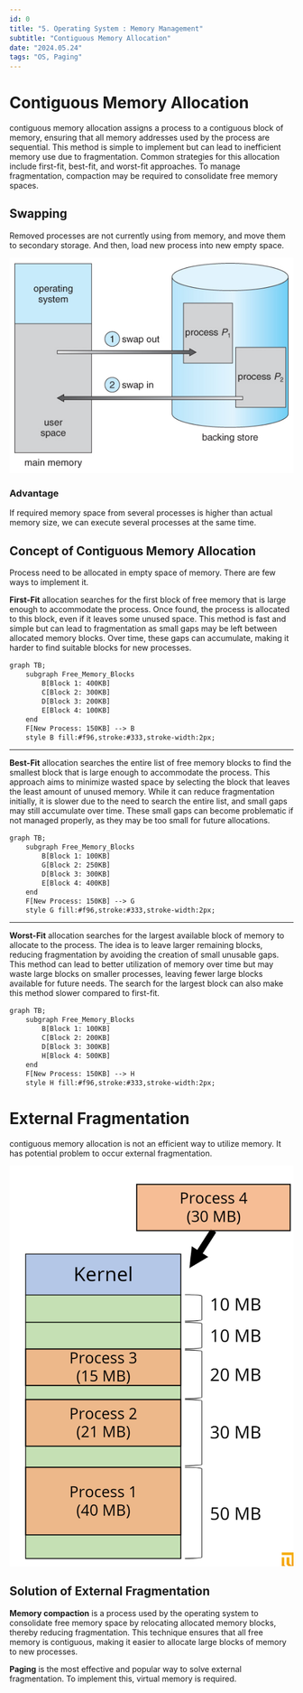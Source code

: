 ```yaml
---
id: 0
title: "5. Operating System : Memory Management"
subtitle: "Contiguous Memory Allocation"
date: "2024.05.24"
tags: "OS, Paging"
---
```

# Contiguous Memory Allocation
contiguous memory allocation assigns a process to a contiguous block of memory, ensuring that all memory addresses used by the process are sequential. This method is simple to implement but can lead to inefficient memory use due to fragmentation. Common strategies for this allocation include first-fit, best-fit, and worst-fit approaches. To manage fragmentation, compaction may be required to consolidate free memory spaces.

## Swapping
Removed processes are not currently using from memory, and move them to secondary storage. And then, load new process into new empty space.

![1](/images/2024-06-01-14-57-21.png)

### Advantage
If required memory space from several processes is higher than actual memory size, we can execute several processes at the same time.

## Concept of Contiguous Memory Allocation
Process need to be allocated in empty space of memory. There are few ways to implement it.

**First-Fit** allocation searches for the first block of free memory that is large enough to accommodate the process. Once found, the process is allocated to this block, even if it leaves some unused space. This method is fast and simple but can lead to fragmentation as small gaps may be left between allocated memory blocks. Over time, these gaps can accumulate, making it harder to find suitable blocks for new processes.

```mermaid
graph TB;
    subgraph Free_Memory_Blocks
        B[Block 1: 400KB]
        C[Block 2: 300KB]
        D[Block 3: 200KB]
        E[Block 4: 100KB]
    end
    F[New Process: 150KB] --> B
    style B fill:#f96,stroke:#333,stroke-width:2px;
```

---

**Best-Fit** allocation searches the entire list of free memory blocks to find the smallest block that is large enough to accommodate the process. This approach aims to minimize wasted space by selecting the block that leaves the least amount of unused memory. While it can reduce fragmentation initially, it is slower due to the need to search the entire list, and small gaps may still accumulate over time. These small gaps can become problematic if not managed properly, as they may be too small for future allocations.

```mermaid
graph TB;
    subgraph Free_Memory_Blocks
        B[Block 1: 100KB]
        G[Block 2: 250KB]
        D[Block 3: 300KB]
        E[Block 4: 400KB]
    end
    F[New Process: 150KB] --> G
    style G fill:#f96,stroke:#333,stroke-width:2px;
```

---

**Worst-Fit** allocation searches for the largest available block of memory to allocate to the process. The idea is to leave larger remaining blocks, reducing fragmentation by avoiding the creation of small unusable gaps. This method can lead to better utilization of memory over time but may waste large blocks on smaller processes, leaving fewer large blocks available for future needs. The search for the largest block can also make this method slower compared to first-fit.

```mermaid
graph TB;
    subgraph Free_Memory_Blocks
        B[Block 1: 100KB]
        C[Block 2: 200KB]
        D[Block 3: 300KB]
        H[Block 4: 500KB]
    end
    F[New Process: 150KB] --> H
    style H fill:#f96,stroke:#333,stroke-width:2px;
```


# External Fragmentation
contiguous memory allocation is not an efficient way to utilize memory. It has potential problem to occur external fragmentation.

![image](/images/2024-06-01-15-36-58.png)

## Solution of External Fragmentation

**Memory compaction** is a process used by the operating system to consolidate free memory space by relocating allocated memory blocks, thereby reducing fragmentation. This technique ensures that all free memory is contiguous, making it easier to allocate large blocks of memory to new processes.

**Paging** is the most effective and popular way to solve external fragmentation. To implement this, virtual memory is required.

